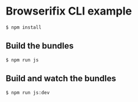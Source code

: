 # Browserifix CLI example

    $ npm install

## Build the bundles

    $ npm run js

## Build and watch the bundles

    $ npm run js:dev
